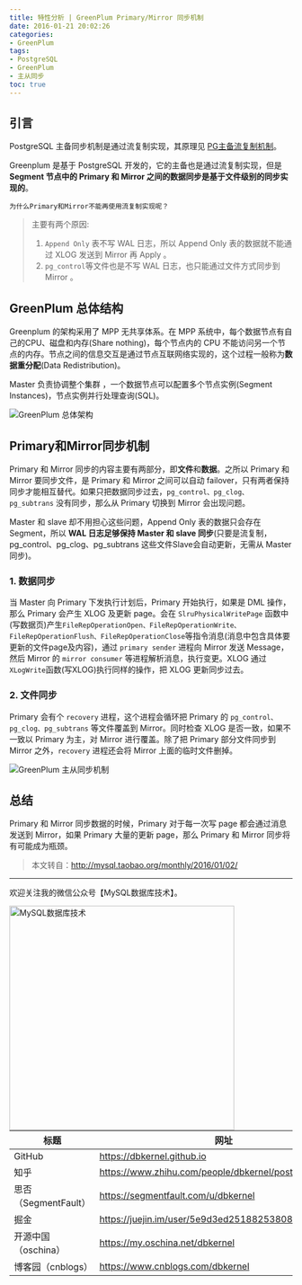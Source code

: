 ```yaml
---
title: 特性分析 | GreenPlum Primary/Mirror 同步机制
date: 2016-01-21 20:02:26
categories:
- GreenPlum
tags:
- PostgreSQL
- GreenPlum
- 主从同步
toc: true
---
```


<!-- more -->


## 引言

PostgreSQL 主备同步机制是通过流复制实现，其原理见 [PG主备流复制机制](http://mysql.taobao.org/monthly/2015/10/04/)。

Greenplum 是基于 PostgreSQL 开发的，它的主备也是通过流复制实现，但是 **Segment 节点中的 Primary 和 Mirror 之间的数据同步是基于文件级别的同步实现的**。

`为什么Primary和Mirror不能再使用流复制实现呢？`

>主要有两个原因:
>
>1. `Append Only` 表不写 WAL 日志，所以 Append Only 表的数据就不能通过 XLOG 发送到 Mirror 再 Apply 。
>2. `pg_control`等文件也是不写 WAL 日志，也只能通过文件方式同步到 Mirror 。


## GreenPlum 总体结构

Greenplum 的架构采用了 MPP 无共享体系。在 MPP 系统中，每个数据节点有自己的CPU、磁盘和内存(Share nothing)，每个节点内的 CPU 不能访问另一个节点的内存。节点之间的信息交互是通过节点互联网络实现的，这个过程一般称为**数据重分配**(Data Redistribution)。

Master 负责协调整个集群 ，一个数据节点可以配置多个节点实例(Segment Instances)，节点实例并行处理查询(SQL)。

![GreenPlum 总体架构](greenplum-architecture-overview.jpg)

## Primary和Mirror同步机制

Primary 和 Mirror 同步的内容主要有两部分，即**文件**和**数据**。之所以 Primary 和 Mirror 要同步文件，是 Primary 和 Mirror 之间可以自动 failover，只有两者保持同步才能相互替代。如果只把数据同步过去，`pg_control、pg_clog、pg_subtrans` 没有同步，那么从 Primary 切换到 Mirror 会出现问题。

Master 和 slave 却不用担心这些问题，Append Only 表的数据只会存在 Segment，所以 **WAL 日志足够保持 Master 和 slave 同步**(只要是流复制，pg_control、pg_clog、pg_subtrans 这些文件Slave会自动更新，无需从 Master 同步)。

### 1. 数据同步

当 Master 向 Primary 下发执行计划后，Primary 开始执行，如果是 DML 操作，那么 Primary 会产生 XLOG 及更新 page。会在 `SlruPhysicalWritePage` 函数中(写数据页)产生`FileRepOperationOpen、FileRepOperationWrite、FileRepOperationFlush、FileRepOperationClose`等指令消息(消息中包含具体要更新的文件page及内容)，通过 `primary sender` 进程向 Mirror 发送 Message，然后 Mirror 的 `mirror consumer` 等进程解析消息，执行变更。XLOG 通过`XLogWrite`函数(写XLOG)执行同样的操作，把 XLOG 更新同步过去。

### 2. 文件同步

Primary 会有个 `recovery` 进程，这个进程会循环把 Primary 的  `pg_control、pg_clog、pg_subtrans` 等文件覆盖到 Mirror。同时检查 XLOG 是否一致，如果不一致以 Primary 为主，对 Mirror 进行覆盖。除了把 Primary 部分文件同步到 Mirror 之外，`recovery` 进程还会将 Mirror 上面的临时文件删掉。

![GreenPlum 主从同步机制](greenplum-primary-mirror-sync.jpg)

## 总结

Primary 和 Mirror 同步数据的时候，Primary 对于每一次写 page 都会通过消息发送到 Mirror，如果 Primary 大量的更新 page，那么 Primary 和 Mirror 同步将有可能成为瓶颈。


>本文转自：http://mysql.taobao.org/monthly/2016/01/02/


----

欢迎关注我的微信公众号【MySQL数据库技术】。

<img src="https://dbkernel-1306518848.cos.ap-beijing.myqcloud.com/wechat/my-wechat-official-account.png" width="400" height="400" alt="MySQL数据库技术" align="left"/>


| 标题                 | 网址                                                  |
| -------------------- | ----------------------------------------------------- |
| GitHub               | https://dbkernel.github.io                            |
| 知乎                 | https://www.zhihu.com/people/dbkernel/posts           |
| 思否（SegmentFault） | https://segmentfault.com/u/dbkernel                   |
| 掘金                 | https://juejin.im/user/5e9d3ed251882538083fed1f/posts |
| 开源中国（oschina）  | https://my.oschina.net/dbkernel                       |
| 博客园（cnblogs）    | https://www.cnblogs.com/dbkernel                      |


